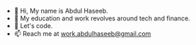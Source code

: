 - 👋 Hi, My name is Abdul Haseeb.
- 🌱 My education and work revolves around tech and finance.
- 💞️ Let's code.
- 📫 Reach me at work.abdulhaseeb@gmail.com

<!---
abdulhaseeboff/abdulhaseeboff is a ✨ special ✨ repository because its `README.md` (this file) appears on your GitHub profile.
You can click the Preview link to take a look at your changes.
--->
